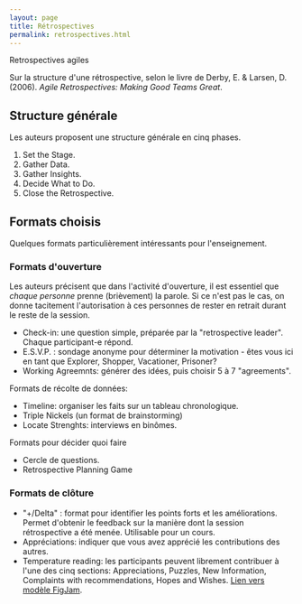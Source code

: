 ```yaml
---
layout: page
title: Rétrospectives
permalink: retrospectives.html
---
```


Retrospectives agiles

Sur la structure d'une rétrospective, selon le livre de Derby, E. & Larsen, D. (2006). *Agile Retrospectives: Making Good Teams Great*.


## Structure générale

Les auteurs proposent une structure générale en cinq phases.

1. Set the Stage.
2. Gather Data.
3. Gather Insights.
4. Decide What to Do.
5. Close the Retrospective.

## Formats choisis

Quelques formats particulièrement intéressants pour l'enseignement.

### Formats d'ouverture

Les auteurs précisent que dans l'activité d'ouverture, il est essentiel que *chaque personne* prenne (brièvement) la parole. Si ce n'est pas le cas, on donne tacitement l'autorisation à ces personnes de rester en retrait durant le reste de la session.

- Check-in: une question simple, préparée par la "retrospective leader". Chaque participant-e répond.
- E.S.V.P. : sondage anonyme pour déterminer la motivation - êtes vous ici en tant que Explorer, Shopper, Vacationer, Prisoner?
- Working Agreemnts: générer des idées, puis choisir 5 à 7 "agreements".

Formats de récolte de données:

- Timeline: organiser les faits sur un tableau chronologique.
- Triple Nickels (un format de brainstorming)
- Locate Strenghts: interviews en binômes.

Formats pour décider quoi faire

- Cercle de questions.
- Retrospective Planning Game

### Formats de clôture

- "+/Delta" : format pour identifier les points forts et les améliorations. Permet d'obtenir le feedback sur la manière dont la session rétrospective a été menée. Utilisable pour un cours.
- Appréciations: indiquer que vous avez apprécié les contributions des autres.
- Temperature reading: les participants peuvent librement contribuer à l'une des cinq sections: Appreciations, Puzzles, New Information, Complaints with recommendations, Hopes and Wishes. [Lien vers modèle FigJam](https://www.figma.com/file/YvlsYCnzW6uA3Fpq7B7sxv/Temperature-Reading?node-id=0%3A1).
